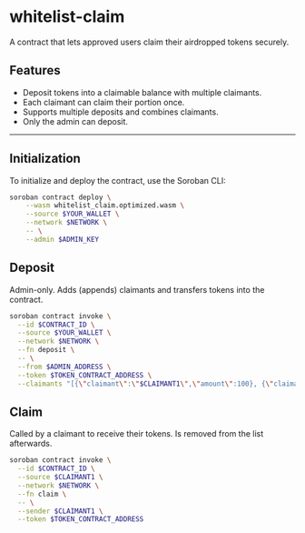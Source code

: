 # whitelist-claim
A contract that lets approved users claim their airdropped tokens securely.

## Features

- Deposit tokens into a claimable balance with multiple claimants.
- Each claimant can claim their portion once.
- Supports multiple deposits and combines claimants.
- Only the admin can deposit.

---

## Initialization

To initialize and deploy the contract, use the Soroban CLI:

```bash docci-background docci-delay-after=2
soroban contract deploy \
    --wasm whitelist_claim.optimized.wasm \
    --source $YOUR_WALLET \
    --network $NETWORK \
    -- \
    --admin $ADMIN_KEY
```

## Deposit

Admin-only. Adds (appends) claimants and transfers tokens into the contract.

```bash docci-background docci-delay-after=3
soroban contract invoke \
  --id $CONTRACT_ID \
  --source $YOUR_WALLET \
  --network $NETWORK \
  --fn deposit \
  -- \
  --from $ADMIN_ADDRESS \
  --token $TOKEN_CONTRACT_ADDRESS \
  --claimants "[{\"claimant\":\"$CLAIMANT1\",\"amount\":100}, {\"claimant\":\"$CLAIMANT2\",\"amount\":200}]"
```

## Claim

Called by a claimant to receive their tokens. Is removed from the list afterwards.

```bash docci-background docci-delay-after=3
soroban contract invoke \
  --id $CONTRACT_ID \
  --source $CLAIMANT1 \
  --network $NETWORK \
  --fn claim \
  -- \
  --sender $CLAIMANT1 \
  --token $TOKEN_CONTRACT_ADDRESS
```
